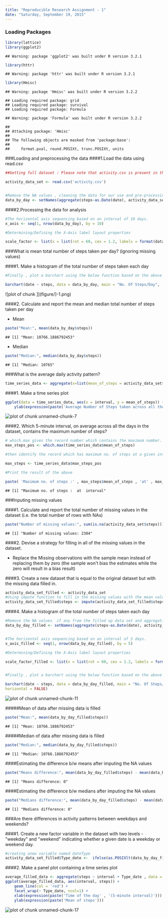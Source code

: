 ```yaml
---
title: "Reproducible Research Assignment - 1"
date: "Saturday, September 19, 2015"
---
```


### Loading Packages

```r
library(lattice)
library(ggplot2)
```

```
## Warning: package 'ggplot2' was built under R version 3.2.1
```

```r
library(httr)
```

```
## Warning: package 'httr' was built under R version 3.2.1
```

```r
library(Hmisc)
```

```
## Warning: package 'Hmisc' was built under R version 3.2.2
```

```
## Loading required package: grid
## Loading required package: survival
## Loading required package: Formula
```

```
## Warning: package 'Formula' was built under R version 3.2.2
```

```
## 
## Attaching package: 'Hmisc'
## 
## The following objects are masked from 'package:base':
## 
##     format.pval, round.POSIXt, trunc.POSIXt, units
```


###Loading and preprocessing the data
####1.Load the data using read.csv


```r
##Getting full dataset : Please note that activity.csv is present in the present Working directory

activity_data_set <- read.csv('activity.csv')


#Remove the NA values , cleaning the data for our use and pre-processing it for analysis , finally aggregating it based on dates.
data_by_day <- setNames(aggregate(steps~as.Date(date), activity_data_set, sum, na.rm = TRUE), c("date","steps"))
```


####2.Processing the data for analysis

```r
#The horizontal axis sequencing based on an interval of 10 days.
x_axis <- seq(1, nrow(data_by_day), by = 10)

#Determining/Defining the X-Axis label layout properties 

scale_factor <- list(x = list(rot = 60, cex = 1.2, labels = format(data_by_day$date, "%b-%d-%Y")[x_axis], at = x_axis) , col = 'blue' )
```






###What is mean total number of steps taken per day? (ignoring missing values)

####1. Make a histogram of the total number of steps taken each day

```r
#Finally , plot a barchart using the below function based on the above obtained parameters  and Logical flag Horizontal as default.

barchart(date ~ steps, data = data_by_day, main = "No. Of Steps/Day",  xlab = "Date", ylab = "Steps Count", scales = scale_factor , col ='red' , horizontal = FALSE)
```

![plot of chunk ]](figure/]-1.png) 

####2. Calculate and report the mean and median total number of steps taken per day

- Mean

```r
paste("Mean:", mean(data_by_day$steps))
```

```
## [1] "Mean: 10766.1886792453"
```

- Median

```r
paste("Median:", median(data_by_day$steps))
```

```
## [1] "Median: 10765"
```


###What is the average daily activity pattern?


```r
time_series_data <- aggregate(x=list(mean_of_steps = activity_data_set$steps), by = list(interval= activity_data_set$interval), FUN=mean, na.rm=TRUE)
```
####1. Make a time series plot

```r
ggplot(data = time_series_data, aes(x = interval, y = mean_of_steps)) + geom_line() + xlab(expression(paste('Time of the day' , '(5-minute interval)'))) +
    ylab(expression(paste('Average Number of Steps taken across all the day'))) + ggtitle( "Average number of steps taken" )
```

![plot of chunk unnamed-chunk-7](figure/unnamed-chunk-7-1.png) 




####2. Which 5-minute interval, on average across all the days in the dataset, contains the maximum number of steps?


```r
# which.max gives the record number which contains the maximum number.
max_steps_pos <- which.max(time_series_data$mean_of_steps)

#then identify the record which has maximum no. of steps at a given interval 

max_steps <- time_series_data$max_steps_pos

#Print the result of the above

paste( 'Maximum no. of steps :' , max_steps$mean_of_steps , 'at' , max_steps$interval , 'interval')     
```

```
## [1] "Maximum no. of steps :  at  interval"
```


###Inputing missing values

####1. Calculate and report the total number of missing values in the dataset (i.e. the total number of rows with NAs)

```r
paste("Number of missing values:", sum(is.na(activity_data_set$steps)))
```

```
## [1] "Number of missing values: 2304"
```
####2. Devise a strategy for filling in all of the missing values in the dataset.
- Replace the Missing observations with the sample mean instead of replacing them by zero (the sample won't bias the estimates while the zero will result in a bias result)

####3. Create a new dataset that is equal to the original dataset but with the missing data filled in.

```r
activity_data_set_filled <- activity_data_set
#Using impute function to fill in the missing values with the mean value of the steps
activity_data_set_filled$steps <- impute(activity_data_set_filled$steps, fun=mean)  
```

####4. Make a histogram of the total number of steps taken each day

```r
#Remove the NA values  if any from the filled up data set and aggregating it 
data_by_day_filled <- setNames(aggregate(steps~as.Date(date), activity_data_set_filled, sum, na.rm = TRUE), c("date","steps"))


#The horizontal axis sequencing based on an interval of 5 days.
x_axis_filled <- seq(1, nrow(data_by_day_filled), by = 5)

#Determining/Defining the X-Axis label layout properties 

scale_factor_filled <- list(x = list(rot = 60, cex = 1.2, labels = format(data_by_day_filled$date, "%b-%d-%Y")[x_axis_filled], at = x_axis_filled) , col = 'blue' )


#Finally , plot a barchart using the below function based on the above obtained parameters  and Logical flag Horizontal as default.

barchart(date ~ steps, data = data_by_day_filled, main = "No. Of Steps/Day",  xlab = "Date", ylab = "Steps Count", scales = scale_factor_filled , col ='red' , 
horizontal = FALSE)
```

![plot of chunk unnamed-chunk-11](figure/unnamed-chunk-11-1.png) 




#####Mean of data after missing data is filled  

```r
paste("Mean:", mean(data_by_day_filled$steps))
```

```
## [1] "Mean: 10766.1886792453"
```
#####Median of data after missing data is filled  

```r
paste("Median:", median(data_by_day_filled$steps))
```

```
## [1] "Median: 10766.1886792453"
```

####Estimating the difference b/w means after imputing the NA values  

```r
paste("Means difference:", mean(data_by_day_filled$steps) - mean(data_by_day_filled$steps))
```

```
## [1] "Means difference: 0"
```
####Estimating the difference b/w medians after imputing the NA values  

```r
paste("Medians difference:", mean(data_by_day_filled$steps) - mean(data_by_day_filled$steps))
```

```
## [1] "Medians difference: 0"
```

###Are there differences in activity patterns between weekdays and weekends?


####1. Create a new factor variable in the dataset with two levels - "weekday" and "weekend" indicating whether a given date is a weekday or weekend day.

```r
#creating anew variable named dateType
activity_data_set_filled$Type_date <-  ifelse(as.POSIXlt(data_by_day_filled$date)$wday %in% c(0,6), 'Weekend', 'Weekday')
```
####2. Make a panel plot containing a time series plot

```r
average_filled_data <- aggregate(steps ~ interval + Type_date , data = activity_data_set_filled , mean)
ggplot(average_filled_data, aes(interval, steps)) + 
    geom_line(col = 'red') + 
    facet_wrap(~ Type_date, ncol=1) +
    xlab(expression(paste('Time of the day' , '(5-minute interval)'))) + 
    ylab(expression(paste('Mean of steps')))
```

![plot of chunk unnamed-chunk-17](figure/unnamed-chunk-17-1.png) 

 
                          


